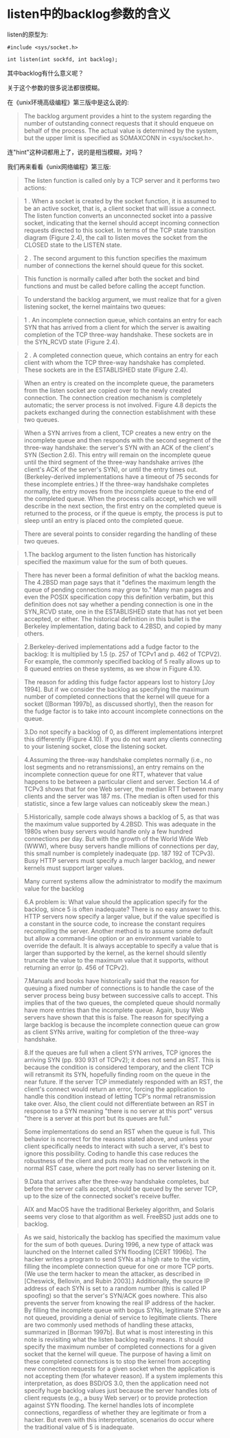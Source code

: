 # listen中的backlog参数的含义

listen的原型为:
```
#include <sys/socket.h>

int listen(int sockfd, int backlog);
```
其中backlog有什么意义呢？

关于这个参数的很多说法都很模糊。

在《unix环境高级编程》第三版中是这么说的:
>The backlog argument provides a hint to the system regarding the number of outstanding connect requests that it should enqueue on behalf of the process. The actual value is determined by the system, but the upper limit is specified as SOMAXCONN
in <sys/socket.h>.

连"hint"这种词都用上了，说的是相当模糊，对吗？

我们再来看看《unix网络编程》第三版:

>The listen function is called only by a TCP server and it performs two actions:

>1 . When a socket is created by the socket function, it is assumed to be an active
socket, that is, a client socket that will issue a connect. The listen function
converts an unconnected socket into a passive socket, indicating that the kernel
should accept incoming connection requests directed to this socket. In terms of the TCP state transition diagram (Figure 2.4), the call to listen moves the socket from
the CLOSED state to the LISTEN state.

>2 . The second argument to this function specifies the maximum number of connections
the kernel should queue for this socket.

>This function is normally called after both the socket and bind functions and must be
called before calling the accept function.

>To understand the backlog argument, we must realize that for a given listening socket, the
kernel maintains two queues:

>1 . An incomplete connection queue, which contains an entry for each SYN that has
arrived from a client for which the server is awaiting completion of the TCP
three-way handshake. These sockets are in the SYN_RCVD state (Figure 2.4).

>2 . A completed connection queue, which contains an entry for each client with whom
the TCP three-way handshake has completed. These sockets are in the
ESTABLISHED state (Figure 2.4).

>When an entry is created on the incomplete queue, the parameters from the listen socket
are copied over to the newly created connection. The connection creation mechanism is
completely automatic; the server process is not involved. Figure 4.8 depicts the packets
exchanged during the connection establishment with these two queues.

>When a SYN arrives from a client, TCP creates a new entry on the incomplete queue and
then responds with the second segment of the three-way handshake: the server's SYN with
an ACK of the client's SYN (Section 2.6). This entry will remain on the incomplete queue
until the third segment of the three-way handshake arrives (the client's ACK of the server's
SYN), or until the entry times out. (Berkeley-derived implementations have a timeout of 75
seconds for these incomplete entries.) If the three-way handshake completes normally, the
entry moves from the incomplete queue to the end of the completed queue. When the
process calls accept, which we will describe in the next section, the first entry on the
completed queue is returned to the process, or if the queue is empty, the process is put to
sleep until an entry is placed onto the completed queue.

>There are several points to consider regarding the handling of these two queues.

>1.The backlog argument to the listen function has historically specified the
maximum value for the sum of both queues.

>There has never been a formal definition of what the backlog means. The 4.2BSD
man page says that it "defines the maximum length the queue of pending
connections may grow to." Many man pages and even the POSIX specification copy
this definition verbatim, but this definition does not say whether a pending
connection is one in the SYN_RCVD state, one in the ESTABLISHED state that has
not yet been accepted, or either. The historical definition in this bullet is the
Berkeley implementation, dating back to 4.2BSD, and copied by many others.

>2.Berkeley-derived implementations add a fudge factor to the backlog: It is multiplied
by 1.5 (p. 257 of TCPv1 and p. 462 of TCPV2). For example, the commonly
specified backlog of 5 really allows up to 8 queued entries on these systems, as we
show in Figure 4.10.

>The reason for adding this fudge factor appears lost to history [Joy 1994]. But if we
consider the backlog as specifying the maximum number of completed connections
that the kernel will queue for a socket ([Borman 1997b], as discussed shortly), then
the reason for the fudge factor is to take into account incomplete connections on the
queue.

>3.Do not specify a backlog of 0, as different implementations interpret this differently
(Figure 4.10). If you do not want any clients connecting to your listening socket,
close the listening socket.

>4.Assuming the three-way handshake completes normally (i.e., no lost segments and
no retransmissions), an entry remains on the incomplete connection queue for one
RTT, whatever that value happens to be between a particular client and server.
Section 14.4 of TCPv3 shows that for one Web server, the median RTT between
many clients and the server was 187 ms. (The median is often used for this
statistic, since a few large values can noticeably skew the mean.)

>5.Historically, sample code always shows a backlog of 5, as that was the maximum value supported by 4.2BSD. This was adequate in the 1980s when busy servers
would handle only a few hundred connections per day. But with the growth of the
World Wide Web (WWW), where busy servers handle millions of connections per
day, this small number is completely inadequate (pp. 187 192 of TCPv3). Busy
HTTP servers must specify a much larger backlog, and newer kernels must support
larger values.

>Many current systems allow the administrator to modify the maximum value for the
backlog

>6.A problem is: What value should the application specify for the backlog, since 5 is
often inadequate? There is no easy answer to this. HTTP servers now specify a larger
value, but if the value specified is a constant in the source code, to increase the
constant requires recompiling the server. Another method is to assume some
default but allow a command-line option or an environment variable to override the
default. It is always acceptable to specify a value that is larger than supported by
the kernel, as the kernel should silently truncate the value to the maximum value
that it supports, without returning an error (p. 456 of TCPv2).

>7.Manuals and books have historically said that the reason for queuing a fixed number
of connections is to handle the case of the server process being busy between
successive calls to accept. This implies that of the two queues, the completed
queue should normally have more entries than the incomplete queue. Again, busy
Web servers have shown that this is false. The reason for specifying a large backlog
is because the incomplete connection queue can grow as client SYNs arrive, waiting
for completion of the three-way handshake.

>8.If the queues are full when a client SYN arrives, TCP ignores the arriving SYN (pp.
930 931 of TCPv2); it does not send an RST. This is because the condition is
considered temporary, and the client TCP will retransmit its SYN, hopefully finding
room on the queue in the near future. If the server TCP immediately responded with
an RST, the client's connect would return an error, forcing the application to handle
this condition instead of letting TCP's normal retransmission take over. Also, the
client could not differentiate between an RST in response to a SYN meaning "there
is no server at this port" versus "there is a server at this port but its queues are
full."

>Some implementations do send an RST when the queue is full. This behavior is ncorrect for the reasons stated above, and unless your client specifically needs to
interact with such a server, it's best to ignore this possibility. Coding to handle this
case reduces the robustness of the client and puts more load on the network in the
normal RST case, where the port really has no server listening on it.

>9.Data that arrives after the three-way handshake completes, but before the server
calls accept, should be queued by the server TCP, up to the size of the connected
socket's receive buffer.

>AIX and MacOS have the traditional Berkeley algorithm, and Solaris seems very close to
that algorithm as well. FreeBSD just adds one to backlog.

>As we said, historically the backlog has specified the maximum value for the sum of both
queues. During 1996, a new type of attack was launched on the Internet called SYN
flooding [CERT 1996b]. The hacker writes a program to send SYNs at a high rate to the
victim, filling the incomplete connection queue for one or more TCP ports. (We use the
term hacker to mean the attacker, as described in [Cheswick, Bellovin, and Rubin 2003].)
Additionally, the source IP address of each SYN is set to a random number (this is called IP
spoofing) so that the server's SYN/ACK goes nowhere. This also prevents the server from
knowing the real IP address of the hacker. By filling the incomplete queue with bogus
SYNs, legitimate SYNs are not queued, providing a denial of service to legitimate clients.
There are two commonly used methods of handling these attacks, summarized in [Borman
1997b]. But what is most interesting in this note is revisiting what the listen backlog
really means. It should specify the maximum number of completed connections for a given
socket that the kernel will queue. The purpose of having a limit on these completed
connections is to stop the kernel from accepting new connection requests for a given
socket when the application is not accepting them (for whatever reason). If a system
implements this interpretation, as does BSD/OS 3.0, then the application need not specify
huge backlog values just because the server handles lots of client requests (e.g., a busy
Web server) or to provide protection against SYN flooding. The kernel handles lots of
incomplete connections, regardless of whether they are legitimate or from a hacker. But
even with this interpretation, scenarios do occur where the traditional value of 5 is
inadequate.





